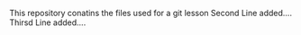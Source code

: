 This repository conatins the files used for a git lesson
Second Line added....
Thirsd Line added....
